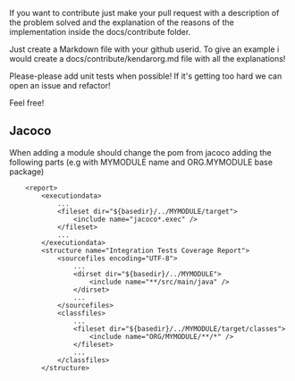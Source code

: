 If you want to contribute just make your pull request 
with a description of the problem solved and the explanation
of the reasons of the implementation inside the docs/contribute folder.

Just create a Markdown file with your github userid. To give an example
i would create a docs/contribute/kendarorg.md file with all the
explanations!

Please-please add unit tests when possible! If it's getting too hard we
can open an issue and refactor!

Feel free!

## Jacoco

When adding a module should change the pom from jacoco adding the 
following parts (e.g with MYMODULE name and ORG.MYMODULE base package)

        <report>
            <executiondata>
                ...
                <fileset dir="${basedir}/../MYMODULE/target">
                    <include name="jacoco*.exec" />
                </fileset>
                ...
            </executiondata>
            <structure name="Integration Tests Coverage Report">
                <sourcefiles encoding="UTF-8">
                    ...
                    <dirset dir="${basedir}/../MYMODULE">
                        <include name="**/src/main/java" />
                    </dirset>
                    ...
                </sourcefiles>
                <classfiles>
                    ...
                    <fileset dir="${basedir}/../MYMODULE/target/classes">
                        <include name="ORG/MYMODULE/**/*" />
                    </fileset>
                    ...
                </classfiles>
            </structure>
